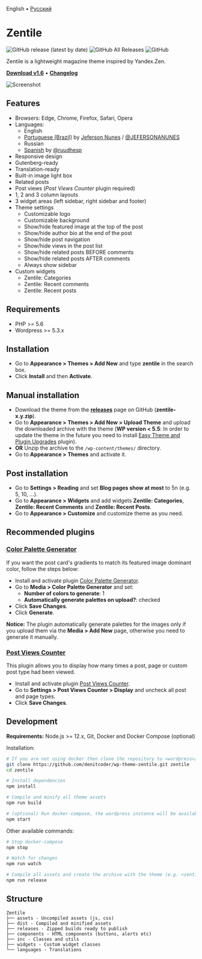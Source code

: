 English • [Русский](https://github.com/denitcoder/wp-theme-zentile/blob/master/README.ru.md)

# Zentile

![GitHub release (latest by date)](https://img.shields.io/github/v/release/denitcoder/wp-theme-zentile?style=flat-square)
![GitHub All Releases](https://img.shields.io/github/downloads/denitcoder/wp-theme-zentile/total?style=flat-square)
![GitHub](https://img.shields.io/github/license/denitcoder/wp-theme-zentile?style=flat-square)

Zentile is a lightweight magazine theme inspired by Yandex.Zen.

**[Download v1.6](https://github.com/denitcoder/wp-theme-zentile/releases/download/v1.6/zentile-1.6.zip)** • **[Changelog](https://github.com/denitcoder/wp-theme-zentile/releases)**

![Screenshot](screenshot.png)

## Features

- Browsers: Edge, Chrome, Firefox, Safari, Opera
- Languages:
    - English
    - [Portuguese (Brazil)](https://translate.wordpress.org/locale/pt-br/default/wp-themes/zentile/) by [Jeferson Nunes](https://www.linkedin.com/in/jeferson-nunes/) / [@JEFERSONANUNES](https://github.com/JEFERSONANUNES)
    - Russian
    - [Spanish](https://translate.wordpress.org/locale/es/default/wp-themes/zentile/) by [@ruudhesp](https://twitter.com/ruudhesp)
- Responsive design
- Gutenberg-ready
- Translation-ready
- Built-in image light box
- Related posts
- Post views (*Post Views Counter* plugin required)
- 1, 2 and 3 column layouts
- 3 widget areas (left sidebar, right sidebar and footer)
- Theme settings
    - Customizable logo
    - Customizable background
    - Show/hide featured image at the top of the post
    - Show/hide author bio at the end of the post
    - Show/hide post navigation
    - Show/hide views in the post list
    - Show/hide related posts BEFORE comments
    - Show/hide related posts AFTER comments
    - Always show sidebar
- Custom widgets
    - Zentile: Categories
    - Zentile: Recent comments
    - Zentile: Recent posts

## Requirements

- PHP >= 5.6
- Wordpress >= 5.3.x

## Installation

- Go to **Appearance > Themes > Add New** and type **zentile** in the search box.
- Click **Install** and then **Activate**.

## Manual installation

- Download the theme from the **[releases](https://github.com/denitcoder/wp-theme-zentile/releases)** page on GitHub (**zentile-x.y.zip**).
- Go to **Appearance > Themes > Add New > Upload Theme** and upload the downloaded archive with the theme (**WP version < 5.5**: In order to update the theme in the future you need to install [Easy Theme and Plugin Upgrades](https://wordpress.org/plugins/easy-theme-and-plugin-upgrades/) plugin).
- **OR** Unzip the archive to the `/wp-content/themes/` directory.
- Go to **Appearance > Themes** and activate it.

## Post installation

- Go to **Settings > Reading** and set **Blog pages show at most** to 5n (e.g. 5, 10, ...).
- Go to **Appearance > Widgets** and add widgets **Zentile: Categories**, **Zentile: Recent Comments** and **Zentile: Recent Posts**.
- Go to **Appearance > Customize** and customize theme as you need.

## Recommended plugins

### **[Color Palette Generator](https://wordpress.org/plugins/color-palette-generator/)**

If you want the post card's gradients to match its featured image dominant color, follow the steps below:

- Install and activate plugin [Color Palette Generator](https://wordpress.org/plugins/color-palette-generator/).
- Go to **Media > Color Palette Generator** and set:
    - **Number of colors to generate**: 1
    - **Automatically generate palettes on upload?**: checked
- Click **Save Changes**.
- Click **Generate**.

**Notice:** The plugin automatically generate palettes for the images only if you upload them via the **Media > Add New** page, otherwise you need to generate it manually.

### **[Post Views Counter](https://wordpress.org/plugins/post-views-counter/)**

This plugin allows you to display how many times a post, page or custom post type had been viewed.

- Install and activate plugin [Post Views Counter](https://wordpress.org/plugins/post-views-counter/).
- Go to **Settings > Post Views Counter > Display** and uncheck all post and page types.
- Click **Save Changes**.

## Development

**Requirements:** Node.js >= 12.x, Git, Docker and Docker Compose (optional)

Installation:

```bash
# If you are not using docker then clone the repository to <wordpress>/wp-content/themes/ directory
git clone https://github.com/denitcoder/wp-theme-zentile.git zentile
cd zentile

# Install dependencies
npm install

# Compile and minify all theme assets
npm run build

# (optional) Run docker-compose, the wordpress instance will be available at http://localhost:8000
npm start
```
Other available commands:

```bash
# Stop docker-compose
npm stop

# Watch for changes
npm run watch

# Compile all assets and create the archive with the theme (e.g. <zentile>/releases/zentile-x.y.zip)
npm run release
```

## Structure

```
Zentile
├── assets - Uncompiled assets (js, css)
├── dist - Compiled and minified assets
├── releases - Zipped builds ready to publish
├── components - HTML components (buttons, alerts etc)
├── inc - Classes and utils
├── widgets - Custom widget classes
└── languages - Translations
```
